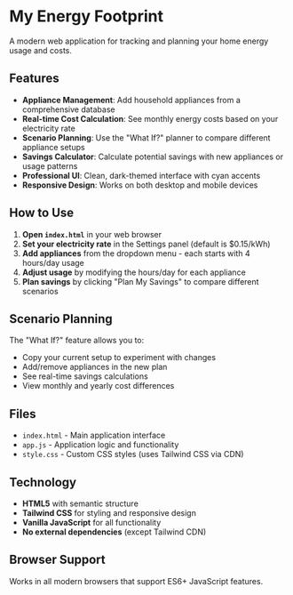 # My Energy Footprint

A modern web application for tracking and planning your home energy usage and costs.

## Features

- **Appliance Management**: Add household appliances from a comprehensive database
- **Real-time Cost Calculation**: See monthly energy costs based on your electricity rate
- **Scenario Planning**: Use the "What If?" planner to compare different appliance setups
- **Savings Calculator**: Calculate potential savings with new appliances or usage patterns
- **Professional UI**: Clean, dark-themed interface with cyan accents
- **Responsive Design**: Works on both desktop and mobile devices

## How to Use

1. **Open `index.html`** in your web browser
2. **Set your electricity rate** in the Settings panel (default is $0.15/kWh)
3. **Add appliances** from the dropdown menu - each starts with 4 hours/day usage
4. **Adjust usage** by modifying the hours/day for each appliance
5. **Plan savings** by clicking "Plan My Savings" to compare different scenarios

## Scenario Planning

The "What If?" feature allows you to:
- Copy your current setup to experiment with changes
- Add/remove appliances in the new plan
- See real-time savings calculations
- View monthly and yearly cost differences

## Files

- `index.html` - Main application interface
- `app.js` - Application logic and functionality
- `style.css` - Custom CSS styles (uses Tailwind CSS via CDN)

## Technology

- **HTML5** with semantic structure
- **Tailwind CSS** for styling and responsive design
- **Vanilla JavaScript** for all functionality
- **No external dependencies** (except Tailwind CDN)

## Browser Support

Works in all modern browsers that support ES6+ JavaScript features.